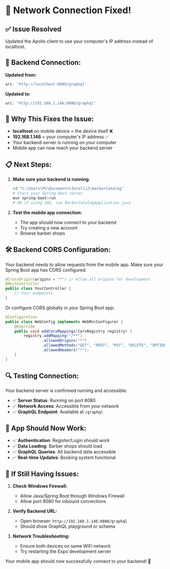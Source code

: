 # 🔧 Network Connection Fixed!

## ✅ **Issue Resolved**

Updated the Apollo client to use your computer's IP address instead of localhost.

## 🔗 **Backend Connection:**

**Updated from:**
```typescript
uri: 'http://localhost:8080/graphql'
```

**Updated to:**
```typescript
uri: 'http://192.168.1.146:8080/graphql'
```

## 🎯 **Why This Fixes the Issue:**

- **localhost** on mobile device = the device itself ❌
- **192.168.1.146** = your computer's IP address ✅
- Your backend server is running on your computer
- Mobile app can now reach your backend server

## 📋 **Next Steps:**

1. **Make sure your backend is running:**
   ```bash
   cd "C:\Users\PC\Documents\IntelliJ\barberCatalog"
   # Start your Spring Boot server
   mvn spring-boot:run
   # OR if using IDE, run BarberCatalogApplication.java
   ```

2. **Test the mobile app connection:**
   - The app should now connect to your backend
   - Try creating a new account
   - Browse barber shops

## 🛠️ **Backend CORS Configuration:**

Your backend needs to allow requests from the mobile app. Make sure your Spring Boot app has CORS configured:

```java
@CrossOrigin(origins = "*") // Allow all origins for development
@RestController
public class YourController {
    // Your endpoints
}
```

Or configure CORS globally in your Spring Boot app:

```java
@Configuration
public class WebConfig implements WebMvcConfigurer {
    @Override
    public void addCorsMappings(CorsRegistry registry) {
        registry.addMapping("/**")
                .allowedOrigins("*")
                .allowedMethods("GET", "POST", "PUT", "DELETE", "OPTIONS")
                .allowedHeaders("*");
    }
}
```

## 🔍 **Testing Connection:**

Your backend server is confirmed running and accessible:
- ✅ **Server Status**: Running on port 8080
- ✅ **Network Access**: Accessible from your network
- ✅ **GraphQL Endpoint**: Available at `/graphql`

## 📱 **App Should Now Work:**

- ✅ **Authentication**: Register/Login should work
- ✅ **Data Loading**: Barber shops should load
- ✅ **GraphQL Queries**: All backend data accessible
- ✅ **Real-time Updates**: Booking system functional

## 🚨 **If Still Having Issues:**

1. **Check Windows Firewall:**
   - Allow Java/Spring Boot through Windows Firewall
   - Allow port 8080 for inbound connections

2. **Verify Backend URL:**
   - Open browser: `http://192.168.1.146:8080/graphql`
   - Should show GraphQL playground or schema

3. **Network Troubleshooting:**
   - Ensure both devices on same WiFi network
   - Try restarting the Expo development server

Your mobile app should now successfully connect to your backend! 🎉